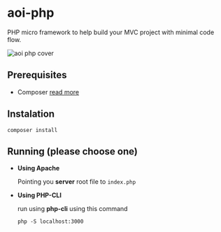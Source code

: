 # aoi-php
PHP micro framework to help build your MVC project with minimal code flow.

![aoi php cover](https://pbs.twimg.com/media/DKKQTInUMAE9xJk.jpg:large)

## Prerequisites
- Composer <a target="_blank" href="https://getcomposer.org/">read more</a>

## Instalation
```
composer install
```

## Running (please choose one)
- **Using Apache** 
 
    Pointing you **server** root file to `index.php`

- **Using PHP-CLI** 

    run using **php-cli** using this command
    ```
    php -S localhost:3000
    ```
